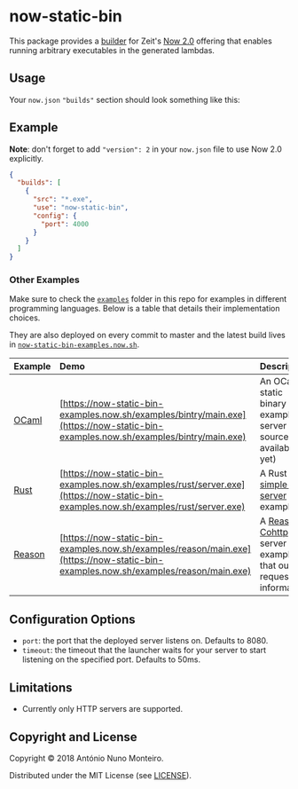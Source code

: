 # now-static-bin

This package provides a
[builder](https://zeit.co/docs/v2/deployments/builders/overview#when-to-use-builders)
for Zeit's [Now 2.0](https://zeit.co/blog/now-2) offering that enables running
arbitrary executables in the generated lambdas.

## Usage

Your `now.json` `"builds"` section should look something like this:

## Example

**Note**: don't forget to add `"version": 2` in your `now.json` file to use Now
2.0 explicitly.

```json
{
  "builds": [
    {
      "src": "*.exe",
      "use": "now-static-bin",
      "config": {
        "port": 4000
      }
    }
  ]
}
```

### Other Examples

Make sure to check the [`examples`](./examples) folder in this repo for examples
in different programming languages. Below is a table that details their
implementation choices.

They are also deployed on every commit to master and the latest build lives in
[`now-static-bin-examples.now.sh`](https://now-static-bin-examples.now.sh/).

| Example    | Demo     | Description     |
|:---------- |:---------|:----------------|
| [OCaml](/examples/bintry) | [https://now-static-bin-examples.now.sh/examples/bintry/main.exe](https://now-static-bin-examples.now.sh/examples/bintry/main.exe) | An OCaml static binary example server (no source available yet) |
| [Rust](/examples/rust) | [https://now-static-bin-examples.now.sh/examples/rust/server.exe](https://now-static-bin-examples.now.sh/examples/rust/server.exe) | A Rust [simple-server](https://github.com/steveklabnik/simple-server) example |
| [Reason](/examples/reason) | [https://now-static-bin-examples.now.sh/examples/reason/main.exe](https://now-static-bin-examples.now.sh/examples/reason/main.exe) | A [Reason](https://reasonml.github.io/) [Cohttp](https://github.com/mirage/ocaml-cohttp) server example that outputs request information |

## Configuration Options

- `port`: the port that the deployed server listens on. Defaults to 8080.
- `timeout`: the timeout that the launcher waits for your server to start
  listening on the specified port. Defaults to 50ms.

## Limitations

- Currently only HTTP servers are supported.

## Copyright and License

Copyright © 2018 António Nuno Monteiro.

Distributed under the MIT License (see [LICENSE](./LICENSE)).
